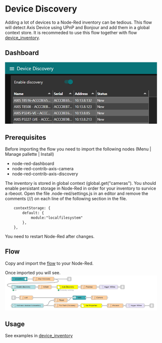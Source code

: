 # Device Discovery

Adding a lot of devices to a Node-Red inventory can be tedious.  This flow will detect Axis Device using UPnP and Bonjour and add them in a global context store.
It is recommeded to use this flow together with flow [device_inventory](https://github.com/aintegration/flows/tree/master/camera_inventory).

## Dashboard
![Dashboard](pictures/dashboard.PNG)

## Prerequisites

Before importing the flow you need to import the following nodes (Menu | Manage pallette | Install)
- node-red-dashboard
- node-red-contrib-axis-camera
- node-red-contrib-axis-discovery

The inventory is stored in global context (global.get("cameras").  You should enable persistant storage in Node-Red in order for your inventory to survice a rbeoot.
Open the file .node-red/settings.js in an editor and remove the comments (//) on each line of the following section in the file.

```
    contextStorage: {
        default: {
            module:"localfilesystem"
        },
    },
```
You need to restart Node-Red after changes.

## Flow
Copy and import the [flow](https://github.com/aintegration/flows/blob/master/device_discovery/flow.json) to your Node-Red.

Once imported you will see.
![Flow](pictures/flow.PNG)

## Usage
See examples in [device_inventory](https://github.com/aintegration/flows/tree/master/camera_inventory)

